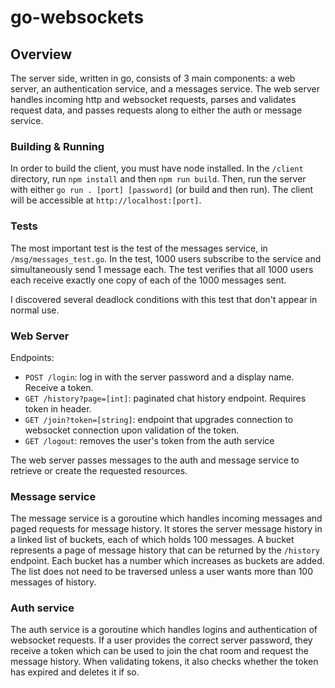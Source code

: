 # go-websockets

## Overview

The server side, written in go, consists of 3 main components: a web server, 
an authentication service, and a messages service. The web server handles
incoming http and websocket requests, parses and validates request data,
and passes requests along to either the auth or message service.

### Building & Running
In order to build the client, you must have node installed. In the `/client`
directory, run `npm install` and then `npm run build`. Then, run the server
with either `go run . [port] [password]` (or build and then run). The client
will be accessible at `http://localhost:[port]`.

### Tests
The most important test is the test of the messages service, in 
`/msg/messages_test.go`. In the test, 1000 users subscribe to the
service and simultaneously send 1 message each. The test verifies
that all 1000 users each receive exactly one copy of each of the 1000
messages sent.

I discovered several deadlock conditions with this test that don't appear
in normal use.

### Web Server
Endpoints:
- `POST /login`: log in with the server password and a display name.
Receive a token.
- `GET /history?page=[int]`: paginated chat history endpoint. 
    Requires token in header.
- `GET /join?token=[string]`: endpoint that upgrades connection to websocket
    connection upon validation of the token.
- `GET /logout`: removes the user's token from the auth service

The web server passes messages to the auth and message service to retrieve
or create the requested resources.

### Message service
The message service is a goroutine which handles incoming
messages and paged requests for message history. It stores the server message history
in a linked list of buckets, each of which holds 100 messages. A bucket represents
a page of message history that can be returned by the `/history` endpoint. Each bucket
has a number which increases as buckets are added. The list does not need to be traversed
unless a user wants more than 100 messages of history.

### Auth service
The auth service is a goroutine which handles logins and authentication of websocket
requests. If a user provides the correct server password, they receive a token
which can be used to join the chat room and request the message history. When validating
tokens, it also checks whether the token has expired and deletes it if so.
